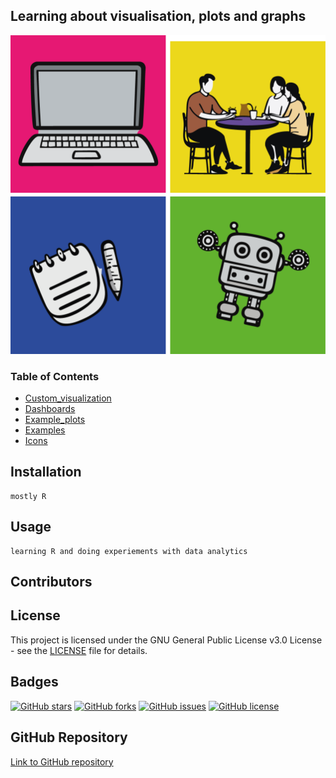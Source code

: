 ## Learning about visualisation, plots and graphs </h1>

![head_picture](https://github.com/UlrikeDetective/tech_layoffs/blob/main/tech_layoffs_pictures/tech_layoffs.png)


### Table of Contents
- [Custom_visualization](https://github.com/UlrikeDetective/tech_layoffs/tree/main/tech_layoffs_analysis)
- [Dashboards](https://github.com/UlrikeDetective/tech_layoffs/tree/main/tech_layoffs_csv)
- [Example_plots](https://github.com/UlrikeDetective/tech_layoffs/tree/main/tech_layoffs_txt)
- [Examples](https://github.com/UlrikeDetective/tech_layoffs/tree/main/tech_layoffs_pictures)
- [Icons](https://github.com/UlrikeDetective/tech_layoffs/tree/main/tech_layoffs_pictures)

## Installation

```
mostly R
```
## Usage
```
learning R and doing experiements with data analytics
```
## Contributors


## License
This project is licensed under the GNU General Public License v3.0 License - see the [LICENSE](LICENSE) file for details.

## Badges
[![GitHub stars](https://img.shields.io/github/stars/UlrikeDetective/tech_layoffs)](https://github.com/UlrikeDetective/tech_layoffs/stargazers) [![GitHub forks](https://img.shields.io/github/forks/UlrikeDetective/tech_layoffs)](https://github.com/UlrikeDetective/tech_layoffs/network/members) [![GitHub issues](https://img.shields.io/github/issues/UlrikeDetective/tech_layoffs)](https://github.com/UlrikeDetective/tech_layoffs/issues) [![GitHub license](https://img.shields.io/github/license/UlrikeDetective/tech_layoffs)](https://github.com/UlrikeDetective/tech_layoffs/blob/master/LICENSE)

## GitHub Repository
[Link to GitHub repository](https://github.com/UlrikeDetective/tech_layoffs)


